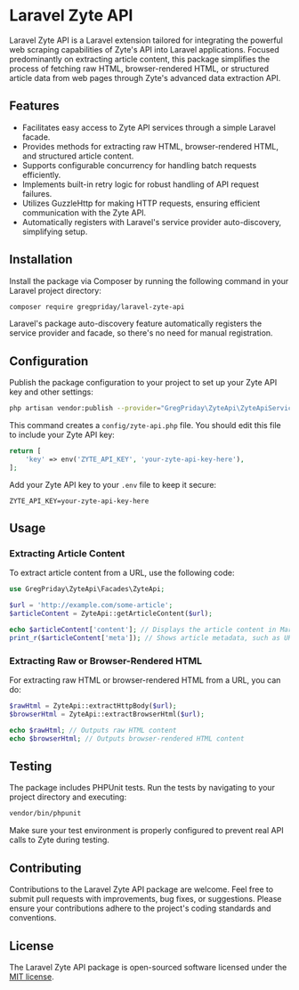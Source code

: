 # Laravel Zyte API

Laravel Zyte API is a Laravel extension tailored for integrating the powerful web scraping capabilities of Zyte's API into Laravel applications. Focused predominantly on extracting article content, this package simplifies the process of fetching raw HTML, browser-rendered HTML, or structured article data from web pages through Zyte's advanced data extraction API.

## Features

- Facilitates easy access to Zyte API services through a simple Laravel facade.
- Provides methods for extracting raw HTML, browser-rendered HTML, and structured article content.
- Supports configurable concurrency for handling batch requests efficiently.
- Implements built-in retry logic for robust handling of API request failures.
- Utilizes GuzzleHttp for making HTTP requests, ensuring efficient communication with the Zyte API.
- Automatically registers with Laravel's service provider auto-discovery, simplifying setup.

## Installation

Install the package via Composer by running the following command in your Laravel project directory:

```bash
composer require gregpriday/laravel-zyte-api
```

Laravel's package auto-discovery feature automatically registers the service provider and facade, so there's no need for manual registration.

## Configuration

Publish the package configuration to your project to set up your Zyte API key and other settings:

```bash
php artisan vendor:publish --provider="GregPriday\ZyteApi\ZyteApiServiceProvider"
```

This command creates a `config/zyte-api.php` file. You should edit this file to include your Zyte API key:

```php
return [
    'key' => env('ZYTE_API_KEY', 'your-zyte-api-key-here'),
];
```

Add your Zyte API key to your `.env` file to keep it secure:

```
ZYTE_API_KEY=your-zyte-api-key-here
```

## Usage

### Extracting Article Content

To extract article content from a URL, use the following code:

```php
use GregPriday\ZyteApi\Facades\ZyteApi;

$url = 'http://example.com/some-article';
$articleContent = ZyteApi::getArticleContent($url);

echo $articleContent['content']; // Displays the article content in Markdown
print_r($articleContent['meta']); // Shows article metadata, such as URL, headline, authors, etc.
```

### Extracting Raw or Browser-Rendered HTML

For extracting raw HTML or browser-rendered HTML from a URL, you can do:

```php
$rawHtml = ZyteApi::extractHttpBody($url);
$browserHtml = ZyteApi::extractBrowserHtml($url);

echo $rawHtml; // Outputs raw HTML content
echo $browserHtml; // Outputs browser-rendered HTML content
```

## Testing

The package includes PHPUnit tests. Run the tests by navigating to your project directory and executing:

```bash
vendor/bin/phpunit
```

Make sure your test environment is properly configured to prevent real API calls to Zyte during testing.

## Contributing

Contributions to the Laravel Zyte API package are welcome. Feel free to submit pull requests with improvements, bug fixes, or suggestions. Please ensure your contributions adhere to the project's coding standards and conventions.

## License

The Laravel Zyte API package is open-sourced software licensed under the [MIT license](http://opensource.org/licenses/MIT).

